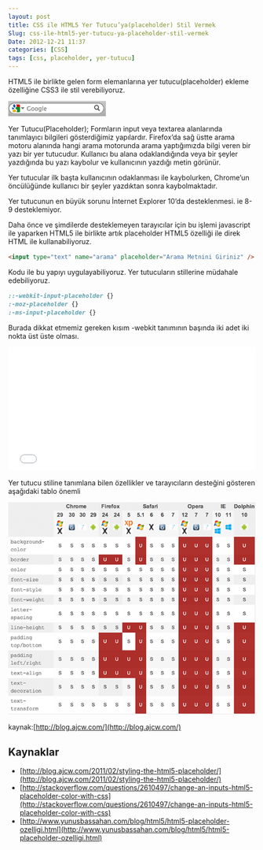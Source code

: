 ```yaml
---
layout: post
title: CSS ile HTML5 Yer Tutucu’ya(placeholder) Stil Vermek
Slug: css-ile-html5-yer-tutucu-ya-placeholder-stil-vermek
Date: 2012-12-21 11:37
categories: [CSS]
tags: [css, placeholder, yer-tutucu]
---
```


HTML5 ile birlikte gelen form elemanlarına yer tutucu(placeholder) ekleme özelliğine CSS3 ile stil verebiliyoruz.

![Firefox Placeholder](/images/firefox_placeholder.gif)

Yer Tutucu(Placeholder); Formların input veya textarea alanlarında tanımlayıcı bilgileri gösterdiğimiz yapılardır.  Firefox’da sağ üstte arama motoru alanında hangi arama motorunda arama yaptığımızda bilgi veren bir yazı bir yer tutucudur. Kullanıcı bu alana odaklandığında veya bir şeyler yazdığında bu yazı kaybolur ve kullanıcının yazdığı metin görünür.

Yer tutucular ilk başta kullanıcının odaklanması ile kaybolurken, Chrome’un öncülüğünde kullanıcı bir şeyler yazdıktan sonra kaybolmaktadır.

Yer tutucunun en büyük sorunu İnternet Explorer 10’da desteklenmesi. ie 8-9 desteklemiyor.

Daha önce ve şimdilerde desteklemeyen tarayıcılar için bu işlemi javascript ile yaparken HTML5 ile birlikte artık placeholder HTML5 özelliği ile direk HTML ile kullanabiliyoruz.

```html
<input type="text" name="arama" placeholder="Arama Metnini Giriniz" />
```

Kodu ile bu yapıyı uygulayabiliyoruz. Yer tutucuların stillerine müdahale edebiliyoruz.

```css
::-webkit-input-placeholder {}
:-moz-placeholder {}
:-ms-input-placeholder {}
```

Burada dikkat etmemiz gereken kısım -webkit tanımının başında iki adet iki nokta üst üste olması.

<iframe scrolling="no" height="250" frameborder="0" style="width: 100%; overflow: hidden;" allowtransparency="true" data-height="250" src="//codepen.io/fatihhayri/embed/iJGwq?type=css&amp;height=250" id="cp_embed_hgplm"></iframe>

Yer tutucu stiline tanımlana bilen özellikler ve tarayıcıların desteğini gösteren aşağıdaki tablo önemli

![Placeholder CSS Özelliği Destekleme Tablosu](/images/placeholder_tablosu.gif)

kaynak:[http://blog.ajcw.com/](http://blog.ajcw.com/)

## Kaynaklar

- [http://blog.ajcw.com/2011/02/styling-the-html5-placeholder/](http://blog.ajcw.com/2011/02/styling-the-html5-placeholder/)
- [http://stackoverflow.com/questions/2610497/change-an-inputs-html5-placeholder-color-with-css](http://stackoverflow.com/questions/2610497/change-an-inputs-html5-placeholder-color-with-css)
- [http://www.yunusbassahan.com/blog/html5/html5-placeholder-ozelligi.html](http://www.yunusbassahan.com/blog/html5/html5-placeholder-ozelligi.html)
